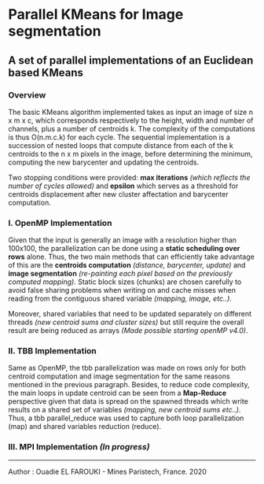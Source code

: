 # Parallel KMeans for Image segmentation  
## A set of parallel implementations of an Euclidean based KMeans  

### Overview  
The basic KMeans algorithm implemented takes as input an image of size n x m x c, which corresponds
respectively to the height, width and number of channels, plus a number of centroids k. The complexity of the computations is thus O(n.m.c.k) for each cycle. The sequential implementation is a succession of nested loops that compute distance from each of the k centroids to the n x m pixels in the image, before determining the minimum, computing the new barycenter and updating the centroids.

Two stopping conditions were provided: **max iterations** *(which reflects the number of cycles allowed)* and **epsilon** which serves as a threshold for centroids displacement after new cluster affectation and barycenter
computation.

### I. OpenMP Implementation  
Given that the input is generally an image with a resolution higher than 100x100, the parallelization can be done using a **static scheduling over rows** alone. Thus, the two main methods that can efficiently take advantage of this are the **centroids computation** *(distance, barycenter, update)* and **image segmentation** *(re-painting each pixel based on the previously computed mapping)*. Static block sizes (chunks) are chosen carefully to avoid false sharing problems when writing on and cache misses when reading from the contiguous shared variable *(mapping, image, etc..)*.

Moreover, shared variables that need to be updated separately on different threads *(new centroid sums and cluster sizes)* but still require the overall result are being reduced as arrays *(Made possible starting openMP v4.0)*.

### II. TBB Implementation  
Same as OpenMP, the tbb parallelization was made on rows only for both centroid computation and image
segmentation for the same reasons mentioned in the previous paragraph. Besides, to reduce code complexity, the main loops in update centroid can be seen from a **Map-Reduce** perspective given that data is spread on the spawned threads which write results on a shared set of variables *(mapping, new centroid sums etc..)*. Thus, a tbb parallel_reduce was used to capture both loop parallelization (map) and shared variables reduction (reduce).

### III. MPI Implementation   *(In progress)*



-----
Author : Ouadie EL FAROUKI - Mines Paristech, France. 2020